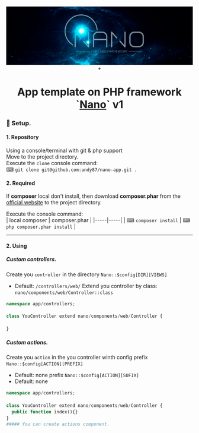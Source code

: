 <p align='center'>
  <img align='center' src="https://github.com/andy87/nano-framework/raw/master/Docs/background.jpg" style="max-width: 100%;">+
  <h1 align='center'> App template on PHP framework `<a href="https://github.com/andy87/nano-framework">Nano<a/>` v1 </h1>
</p>



### 🔌 Setup.  

#### 1. Repository  
Using a console/terminal with git & php support  
Move to the project directory.  
Execute the `clone` console command:  
⌨ `git clone git@github.com:andy87/nano-app.git .`  

#### 2. Required  
If **composer** local don't install, then download **composer.phar** from the <a href="https://getcomposer.org/download/">official website</a> to the project directory.  

Execute the console command:  
| local composer | composer.phar |
|-----|-----|
| ⌨ `composer install` | ⌨ `php composer.phar install` |

__________

#### 2. Using  

##### Custom controllers.
Create you `controller` in the directory `Nano::$config[DIR][VIEWS]`
 * Default: `/controllers/web/`
Extend you controller by class: `nano/components/web/Controller::class`

```php
namespace app/controllers;

class YouController extend nano/components/web/Controller {

}
```

##### Custom actions.
Create you `action` in the you controller winth config 
prefix `Nano::$config[ACTION][PREFIX]`
 * Default: none
 prefix `Nano::$config[ACTION][SUFIX]`
 * Default: none

```php
namespace app/controllers;

class YouController extend nano/components/web/Controller {
  public function index(){}
}
##### You can create actions component.
 
